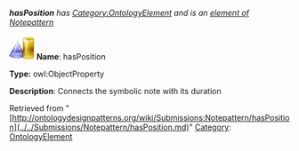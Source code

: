 ___hasPosition__ has [Category:OntologyElement](../../Category/OntologyElement.md "Category:OntologyElement") and is an [element of](../../Property/ElementOf.md "Property:ElementOf") [Notepattern](../../Submissions/Notepattern.md "Submissions:Notepattern")_


  




[![ObjectProperty](../../images/thumb/c/c3/ObjectProperty.gif/45px-ObjectProperty.gif)](../../Image/ObjectProperty.gif.md "ObjectProperty")
__Name__: hasPosition 


__Type:__ owl:ObjectProperty 


__Description__: Connects the symbolic note with its duration 





Retrieved from "[http://ontologydesignpatterns.org/wiki/Submissions:Notepattern/hasPosition](../../Submissions/Notepattern/hasPosition.md)"
 [Category](http://ontologydesignpatterns.org/wiki/Special:Categories "Special:Categories"): [OntologyElement](../../Category/OntologyElement.md "Category:OntologyElement")